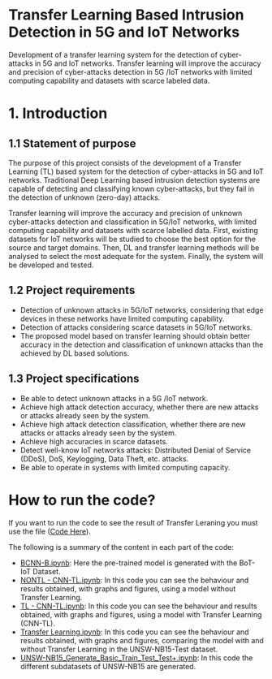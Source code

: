 # Transfer Learning Based Intrusion Detection in 5G and IoT Networks
 Development of a transfer learning system for the detection of cyber-attacks in 5G and IoT networks. Transfer learning will improve the accuracy and precision of cyber-attacks detection in 5G /IoT networks with limited computing capability and datasets with scarce labeled data.

# 1. **Introduction**
   ## 1.1 **Statement of purpose**
The purpose of this project consists of the development of a Transfer Learning (TL) based system for the detection of cyber-attacks in 5G and IoT networks. Traditional Deep Learning based intrusion detection systems are capable of detecting and classifying known cyber-attacks, but they fail in the detection of unknown (zero-day) attacks. 

Transfer learning will improve the accuracy and precision of unknown cyber-attacks detection and classification in 5G/IoT networks, with limited computing capability and datasets with scarce labelled data. First, existing datasets for IoT networks will be studied to choose the best option for the source and target domains. Then, DL and transfer learning methods will be analysed to select the most adequate for the system. Finally, the system will be developed and tested.
## 1.2 **Project requirements**
- Detection of unknown attacks in 5G/IoT networks, considering that edge devices in these networks have limited computing capability.
- Detection of attacks considering scarce datasets in 5G/IoT networks. 
- The proposed model based on transfer learning should obtain better accuracy in the detection and classification of unknown attacks than the achieved by DL based solutions.
## 1.3 **Project specifications**
- Be able to detect unknown attacks in a 5G /IoT network. 
- Achieve high attack detection accuracy, whether there are new attacks or attacks already seen by the system. 
- Achieve high attack detection classification, whether there are new attacks or attacks already seen by the system. 
- Achieve high accuracies in scarce datasets. 
- Detect well-know IoT networks attacks: Distributed Denial of Service (DDoS), DoS, Keylogging, Data Theft, etc. attacks.
- Be able to operate in systems with limited computing capacity.

# How to run the code?

If you want to run the code to see the result of Transfer Leraning you must use the file ([Code Here](https://github.com/polvalls9/Transfer-Learning-Based-Intrusion-Detection-in-5G-and-IoT-Networks/blob/main/codes/TL%20-%20CNN-TL.ipynb)).

The following is a summary of the content in each part of the code:

- [BCNN-B.ipynb](https://github.com/polvalls9/Transfer-Learning-Based-Intrusion-Detection-in-5G-and-IoT-Networks/blob/main/codes/CNN-B.ipynb): Here the pre-trained model is generated with the BoT-IoT Dataset.
- [NONTL - CNN-TL.ipynb](https://github.com/polvalls9/Transfer-Learning-Based-Intrusion-Detection-in-5G-and-IoT-Networks/blob/main/codes/NONTL%20-%20CNN-TL.ipynb): In this code you can see the behaviour and results obtained, with graphs and figures, using a model without Transfer Learning.
- [TL - CNN-TL.ipynb](https://github.com/polvalls9/Transfer-Learning-Based-Intrusion-Detection-in-5G-and-IoT-Networks/blob/main/codes/TL%20-%20CNN-TL.ipynb): In this code you can see the behaviour and results obtained, with graphs and figures, using a model with Transfer Learning (CNN-TL).
- [Transfer Learning.ipynb](https://github.com/polvalls9/Transfer-Learning-Based-Intrusion-Detection-in-5G-and-IoT-Networks/blob/main/codes/Transfer%20Learning.ipynb): In this code you can see the behaviour and results obtained, with graphs and figures, comparing the model with and without Transfer Learning in the UNSW-NB15-Test dataset. 
- [UNSW-NB15_Generate_Basic_Train_Test_Test+.ipynb](https://github.com/polvalls9/Transfer-Learning-Based-Intrusion-Detection-in-5G-and-IoT-Networks/blob/main/codes/UNSW-NB15_Generate_Basic_Train_Test_Test%2B.ipynb): In this code the different subdatasets of UNSW-NB15 are generated.
